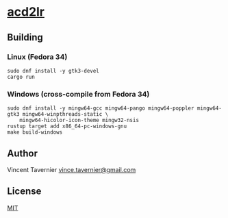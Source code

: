 # [acd2lr](https://github.com/vtavernier/acd2lr)

## Building

### Linux (Fedora 34)

	sudo dnf install -y gtk3-devel
	cargo run

### Windows (cross-compile from Fedora 34)

	sudo dnf install -y mingw64-gcc mingw64-pango mingw64-poppler mingw64-gtk3 mingw64-winpthreads-static \
		mingw64-hicolor-icon-theme mingw32-nsis
	rustup target add x86_64-pc-windows-gnu
	make build-windows

## Author

Vincent Tavernier <vince.tavernier@gmail.com>

## License

[MIT](LICENSE)
